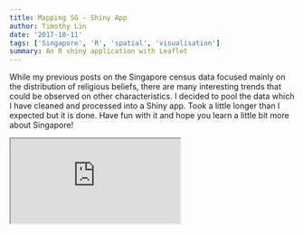 ```yaml
---
title: Mapping SG - Shiny App
author: Timothy Lin
date: '2017-10-11'
tags: ['Singapore', 'R', 'spatial', 'visualisation']
summary: An R shiny application with Leaflet
---
```


While my previous posts on the Singapore census data focused mainly on the distribution of religious beliefs, there are many interesting trends that could be observed on other characteristics. I decided to pool the data which I have cleaned and processed into a Shiny app. Took a little longer than I expected but it is done. Have fun with it and hope you learn a little bit more about Singapore!

<div style={{minWidth: "1200px", height: "1000px", position: "relative", overflow: "hidden", paddingTop: "56.25%"}}>
  <iframe className="responsive-iframe" src="https://timlrx.shinyapps.io/sg-census-shinyapp/"></iframe>
</div>
